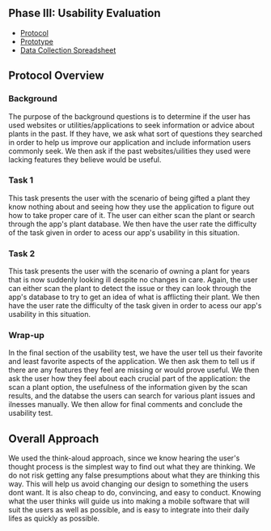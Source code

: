 ## Phase III: Usability Evaluation

* [Protocol](https://github.com/UsabilityEngineering/DoctorVerde/blob/master/phase3/DoctorVerdeProtocol.pdf)
* [Prototype](https://xd.adobe.com/view/aa438efd-953f-4a51-a444-14a28db70a0c-ff10/)
* [Data Collection Spreadsheet](DoctorVerdeUsabilityTestNotes.xlsx)

## Protocol Overview

### Background
The purpose of the background questions is to determine if the user has used websites or utilities/applications to seek information or advice about plants in the past. If they have, we ask what sort of questions they searched in order to help us improve our application and include information users commonly seek. We then ask if the past websites/uilities they used were lacking features they believe would be useful.

### Task 1
This task presents the user with the scenario of being gifted a plant they know nothing about and seeing how they use the application to figure out how to take proper care of it. The user can either scan the plant or search through the app's plant database. We then have the user rate the difficulty of the task given in order to acess our app's usability in this situation.

### Task 2
This task presents the user with the scenario of owning a plant for years that is now suddenly looking ill despite no changes in care. Again, the user can either scan the plant to detect the issue or they can look through the app's database to try to get an idea of what is afflicting their plant. We then have the user rate the difficulty of the task given in order to acess our app's usability in this situation.

### Wrap-up
In the final section of the usability test, we have the user tell us their favorite and least favorite aspects of the application. We then ask them to tell us if there are any features they feel are missing or would prove useful. We then ask the user how they feel about each crucial part of the application: the scan a plant option, the usefulness of the information given by the scan results, and the databse the users can search for various plant issues and ilnesses manually. We then allow for final comments and conclude the usability test.

## Overall Approach
We used the think-aloud approach, since we know hearing the user's thought process is the simplest way to find out what they are thinking. We do not risk getting any false presumptions about what they are thinking this way. This will help us avoid changing our design to something the users dont want. It is also cheap to do, convincing, and easy to conduct. Knowing what the user thinks will guide us into making a mobile software that will suit the users as well as possible, and is easy to integrate into their daily lifes as quickly as possible.
